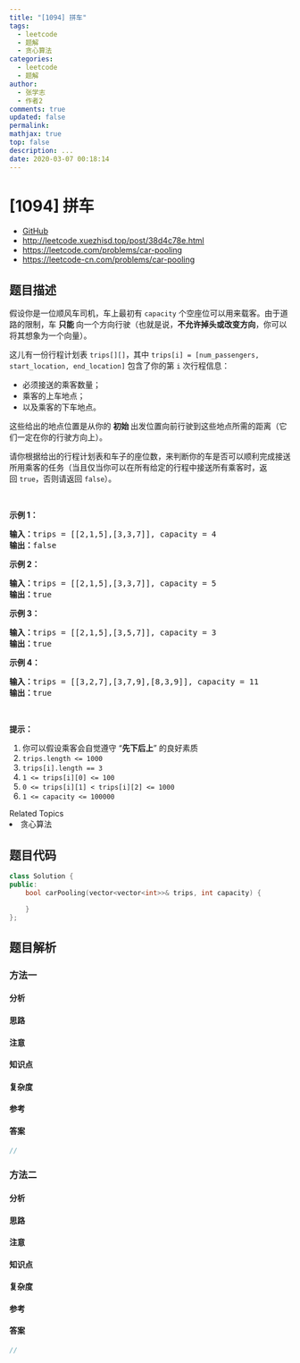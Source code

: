 ```yaml
---
title: "[1094] 拼车"
tags:
  - leetcode
  - 题解
  - 贪心算法
categories:
  - leetcode
  - 题解
author:
  - 张学志
  - 作者2
comments: true
updated: false
permalink:
mathjax: true
top: false
description: ...
date: 2020-03-07 00:18:14
---
```



# [1094] 拼车
* [GitHub](https://github.com/algoboy101/LeetCodeCrowdsource/tree/master/_posts/QA/%5B1094%5D%20%E6%8B%BC%E8%BD%A6.md)
* http://leetcode.xuezhisd.top/post/38d4c78e.html
* https://leetcode.com/problems/car-pooling
* https://leetcode-cn.com/problems/car-pooling


## 题目描述

<p>假设你是一位顺风车司机，车上最初有&nbsp;<code>capacity</code>&nbsp;个空座位可以用来载客。由于道路的限制，车&nbsp;<strong>只能&nbsp;</strong>向一个方向行驶（也就是说，<strong>不允许掉头或改变方向</strong>，你可以将其想象为一个向量）。</p>

<p>这儿有一份行程计划表&nbsp;<code>trips[][]</code>，其中&nbsp;<code>trips[i] = [num_passengers, start_location, end_location]</code>&nbsp;包含了你的第 <code>i</code>&nbsp;次行程信息：</p>

<ul>
	<li>必须接送的乘客数量；</li>
	<li>乘客的上车地点；</li>
	<li>以及乘客的下车地点。</li>
</ul>

<p>这些给出的地点位置是从你的&nbsp;<strong>初始&nbsp;</strong>出发位置向前行驶到这些地点所需的距离（它们一定在你的行驶方向上）。</p>

<p>请你根据给出的行程计划表和车子的座位数，来判断你的车是否可以顺利完成接送所用乘客的任务（当且仅当你可以在所有给定的行程中接送所有乘客时，返回&nbsp;<code>true</code>，否则请返回 <code>false</code>）。</p>

<p>&nbsp;</p>

<p><strong>示例 1：</strong></p>

<pre><strong>输入：</strong>trips = [[2,1,5],[3,3,7]], capacity = 4
<strong>输出：</strong>false
</pre>

<p><strong>示例 2：</strong></p>

<pre><strong>输入：</strong>trips = [[2,1,5],[3,3,7]], capacity = 5
<strong>输出：</strong>true
</pre>

<p><strong>示例 3：</strong></p>

<pre><strong>输入：</strong>trips = [[2,1,5],[3,5,7]], capacity = 3
<strong>输出：</strong>true
</pre>

<p><strong>示例 4：</strong></p>

<pre><strong>输入：</strong>trips = [[3,2,7],[3,7,9],[8,3,9]], capacity = 11
<strong>输出：</strong>true
</pre>

<p>&nbsp;</p>

<p><strong>提示：</strong></p>

<ol>
	<li>你可以假设乘客会自觉遵守 &ldquo;<strong>先下后上</strong>&rdquo; 的良好素质</li>
	<li><code>trips.length &lt;= 1000</code></li>
	<li><code>trips[i].length == 3</code></li>
	<li><code>1 &lt;= trips[i][0] &lt;= 100</code></li>
	<li><code>0 &lt;= trips[i][1] &lt; trips[i][2] &lt;= 1000</code></li>
	<li><code>1 &lt;=&nbsp;capacity &lt;= 100000</code></li>
</ol>
<div><div>Related Topics</div><div><li>贪心算法</li></div></div>


## 题目代码

```cpp
class Solution {
public:
    bool carPooling(vector<vector<int>>& trips, int capacity) {

    }
};
```


## 题目解析


### 方法一

#### 分析

#### 思路

#### 注意

#### 知识点

#### 复杂度

#### 参考

#### 答案

```cpp
//
```


### 方法二

#### 分析

#### 思路

#### 注意

#### 知识点

#### 复杂度

#### 参考

#### 答案

```cpp
//
```


